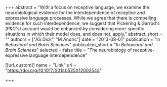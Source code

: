 +++
abstract = "With a focus on receptive language, we examine the neurobiological evidence for the interdependence of receptive and expressive language processes. While we agree that there is compelling evidence for such interdependence, we suggest that Pickering & Garrod's (P&G's) account would be enhanced by considering more-specific situations in which their model does, and does not, apply."
abstract_short = ""
authors = ["AS Dick", "M Andric"]
date = "2013-08-01"
publication = "In *Behavioral and Brain Sciences*"
publication_short = "In *Behavioral and Brain Sciences*"
selected = false
title = "The neurobiology of receptive-expressive language interdependence"

[[url_custom]]
name = "Link"
url = "https://doi.org/10.1017/S0140525X12002543"

+++
